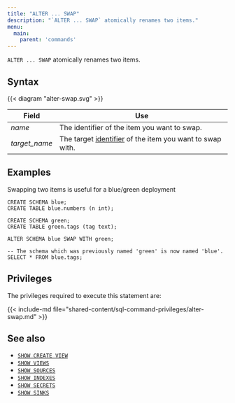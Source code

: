 ```yaml
---
title: "ALTER ... SWAP"
description: "`ALTER ... SWAP` atomically renames two items."
menu:
  main:
    parent: 'commands'
---
```


`ALTER ... SWAP` atomically renames two items.

## Syntax

{{< diagram "alter-swap.svg" >}}

Field                | Use
---------------------|------------------------------------------------
_name_               | The identifier of the item you want to swap.
_target&lowbar;name_ | The target [identifier](/sql/identifiers) of the item you want to swap with.

## Examples

Swapping two items is useful for a blue/green deployment

```mzsql
CREATE SCHEMA blue;
CREATE TABLE blue.numbers (n int);

CREATE SCHEMA green;
CREATE TABLE green.tags (tag text);

ALTER SCHEMA blue SWAP WITH green;

-- The schema which was previously named 'green' is now named 'blue'.
SELECT * FROM blue.tags;
```

## Privileges

The privileges required to execute this statement are:

{{< include-md file="shared-content/sql-command-privileges/alter-swap.md" >}}

## See also

- [`SHOW CREATE VIEW`](/sql/show-create-view)
- [`SHOW VIEWS`](/sql/show-views)
- [`SHOW SOURCES`](/sql/show-sources)
- [`SHOW INDEXES`](/sql/show-indexes)
- [`SHOW SECRETS`](/sql/show-secrets)
- [`SHOW SINKS`](/sql/show-sinks)
